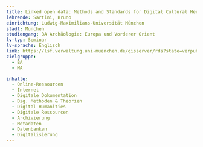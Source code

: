 ```yaml
---
title: Linked open data: Methods and Standards for Digital Cultural Heritage Preservation
lehrende: Sartini, Bruno
einrichtung: Ludwig-Maximilians-Universität München
stadt: München
studiengang: BA Archäologie: Europa und Vorderer Orient
lv-typ: Seminar
lv-sprache: Englisch
link: https://lsf.verwaltung.uni-muenchen.de/qisserver/rds?state=verpublish&status=init&vmfile=no&publishid=1046248&moduleCall=webInfo&publishConfFile=webInfo&publishSubDir=veranstaltung
zielgruppe:
  - BA
  - MA

inhalte:
  - Online-Ressourcen
  - Internet
  - Digitale Dokumentation
  - Dig. Methoden & Theorien
  - Digital Humanities
  - Digitale Ressourcen
  - Archivierung
  - Metadaten
  - Datenbanken
  - Digitalisierung
---
```

 
